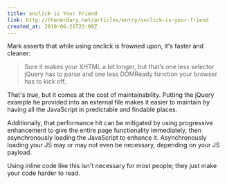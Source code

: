 ```yaml
---
title: onclick is Your Friend
link: http://thenerdary.net/articles/entry/onclick-is-your-friend
created_at: 2010-06-21T23:00Z
---
```

Mark asserts that while using onclick is frowned upon, it's faster and cleaner:

> Sure it makes your XHTML a bit longer, but that’s one less selector jQuery has to parse and one less DOMReady function
> your browser has to kick off.

That's *true*, but it comes at the cost of maintainability. Putting the jQuery example he provided into an external file makes it easier to maintain by having all the JavaScript in predictable and findable places.

Additionally, that performance hit can be mitigated by using progressive enhancement to give the entire page functionality immediately, then asynchronously loading the JavaScript to enhance it. Asynchronously loading your JS may or may not even be necessary, depending on your JS payload.

Using inline code like this isn't necessary for most people; they just make your code harder to read.
